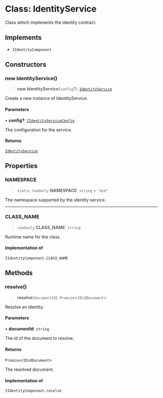 # Class: IdentityService

Class which implements the identity contract.

## Implements

- `IIdentityComponent`

## Constructors

### new IdentityService()

> **new IdentityService**(`config`?): [`IdentityService`](IdentityService.md)

Create a new instance of IdentityService.

#### Parameters

• **config?**: [`IIdentityServiceConfig`](../interfaces/IIdentityServiceConfig.md)

The configuration for the service.

#### Returns

[`IdentityService`](IdentityService.md)

## Properties

### NAMESPACE

> `static` `readonly` **NAMESPACE**: `string` = `"did"`

The namespace supported by the identity service.

***

### CLASS\_NAME

> `readonly` **CLASS\_NAME**: `string`

Runtime name for the class.

#### Implementation of

`IIdentityComponent.CLASS_NAME`

## Methods

### resolve()

> **resolve**(`documentId`): `Promise`\<`IDidDocument`\>

Resolve an identity.

#### Parameters

• **documentId**: `string`

The id of the document to resolve.

#### Returns

`Promise`\<`IDidDocument`\>

The resolved document.

#### Implementation of

`IIdentityComponent.resolve`
